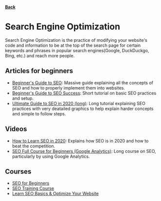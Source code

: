 **[Back](/README.md/)**

# Search Engine Optimization

Search Engine Optimization is the practice of modifying your website's code and information to be at the top of the search page for certain keywords and phrases in popular search engines(Google, DuckDuckgo, Bing, etc.) and reach more people. 

## Articles for beginners
- [Beginner's Guide to SEO](https://moz.com/beginners-guide-to-seo): Massive guide explaining all the concepts of SEO and how to properly implement them into websites.
- [Beginner's Guide to SEO Success](https://ahrefs.com/blog/seo-basics/): Short tutorial on basic SEO practices and setup.
- [Ultimate Guide to SEO in 2020 (long)](https://mangools.com/blog/learn-seo/): Long tutorial explaining SEO practices with very deatailed graphics to help explain harder concepts and simple to follow steps.

## Videos
- [How to Learn SEO in 2020](https://www.youtube.com/watch?v=pBD1C5JxRho): Explains how SEO is in 2020 and how to beat the competition.
- [SEO Full Course for Beginners (Google Analytics)](https://www.youtube.com/watch?v=OYRkIGaP80M): Long course on SEO, particularly by using Google Analytics.

## Courses
- [SEO for Beginners](https://www.udemy.com/course/seo-tutorial/)
- [SEO Training Course](https://www.udemy.com/course/whiteboard-seo/)
- [Learn SEO Basics & Optimize Your Website](https://www.udemy.com/course/what-is-seo/)